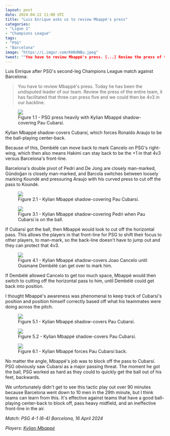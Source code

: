 ```yaml
---
layout: post
date: 2024-04-22 11:00 UTC
title: "Luis Enrique asks us to review Mbappé's press"
categories:
- "Ligue 1"
- "Champions League"
tags:
- "PSG"
- "Barcelona"
image: "https://i.imgur.com/KH8dNBu.jpeg"
tweet: ""You have to review Mbappé's press. [...] Review the press of the entire team, it has facilitated that three can press five and we could then be 4v3 in our backline." - Luis Enrique after PSG's match against Barcelona"
---
```


Luis Enrique after PSG's second-leg Champions League match against Barcelona:

> You have to review Mbappé's press. Today he has been the undisputed leader of our team. Review the press of the entire team, it has facilitated that three can press five and we could then be 4v3 in our backline.

<!---more--->

<figure>
    <img src="https://i.imgur.com/KH8dNBu.jpeg">
    <figcaption>Figure 1.1 - PSG press heavily with Kylian Mbappé shadow-covering Pau Cubarsí. </figcaption>
</figure> 

Kylian Mbappé shadow-covers Cubarsí, which forces Ronaldo Araujo to be the ball-playing center-back. 

Because of this, Dembélé can move back to mark Cancelo on PSG's right-wing, which then also means Hakimi can stay back to be the +1 in that 4v3 versus Barcelona's front-line. 

Barcelona's double pivot of Pedri and De Jong are closely man-marked, Gündoğan is closely man-marked, and Barcola switches between loosely marking Koundé and pressuring Araujo with his curved press to cut off the pass to Koundé. 

<figure>
    <img src="https://i.imgur.com/YbBENZU.jpeg">
    <figcaption>Figure 2.1 - Kylian Mbappé shadow-covering Pau Cubarsí. </figcaption>
</figure> 

<figure>
    <img src="https://i.imgur.com/G1oqbvR.jpeg">
    <figcaption>Figure 3.1 - Kylian Mbappé shadow-covering Pedri when Pau Cubarsí is on the ball.</figcaption>
</figure> 

If Cubarsí got the ball, then Mbappé would look to cut off the horizontal pass. This allows the players in that front-line for PSG to shift their focus to other players, to man-mark, so the back-line doesn't have to jump out and they can protect that 4v3.

<figure>
    <img src="https://i.imgur.com/HnKj9Dj.jpeg">
    <figcaption>Figure 4.1 - Kylian Mbappé shadow-covers Joao Cancelo until Ousmane Dembélé can get over to mark him.</figcaption>
</figure> 

If Dembélé allowed Cancelo to get too much space, Mbappé would then switch to cutting off the horizontal pass to him, until Dembélé could get back into position. 

I thought Mbappé's awareness was phenomenal to keep track of Cubarsí's position and position himself correctly based off what his teammates were doing across the pitch.

<figure>
    <img src="https://i.imgur.com/RYnvzFy.jpeg">
    <figcaption>Figure 5.1 - Kylian Mbappé shadow-covers Pau Cubarsí.</figcaption>
</figure> 

<figure>
    <img src="https://i.imgur.com/jvhPomc.jpeg">
    <figcaption>Figure 5.2 - Kylian Mbappé shadow-covers Pau Cubarsí.</figcaption>
</figure>

<figure>
    <img src="https://i.imgur.com/NXwpIun.jpeg">
    <figcaption>Figure 6.1 - Kylian Mbappé forces Pau Cubarsí back.</figcaption>
</figure> 

No matter the angle, Mbappé's job was to block off the pass to Cubarsí. PSG obviously saw Cubarsí as a major passing threat. The moment he got the ball, PSG worked as hard as they could to quickly get the ball out of his feet, backwards. 

We unfortunately didn't get to see this tactic play out over 90 minutes because Barcelona went down to 10 men in the 29th minute, but I think teams can learn from this. It's effective against teams that have a good ball-playing center-back to block off, pass heavy midfield, and an ineffective front-line in the air. 

*Match: PSG 4-1 (6-4) Barcelona, 16 April 2024*

*Players: <a rel="nofollow noopener" target="_blank" href="https://fbref.com/en/players/42fd9c7f/Kylian-Mbappe?utm_medium=linker&amp;utm_source=fbref.com&amp;utm_campaign=2024-04-21_fb">Kylian Mbappé</a>*
